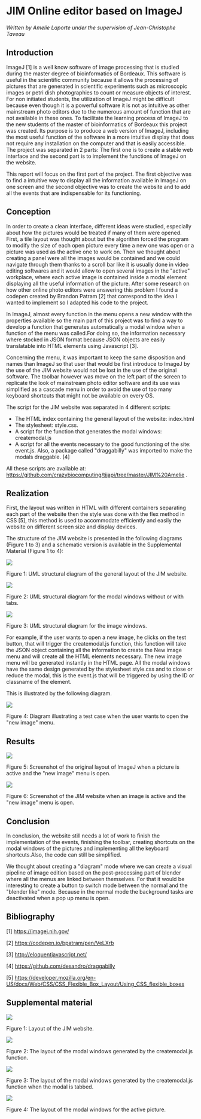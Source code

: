 # JIM Online editor based on ImageJ

*Written by Amelie Laporte under the supervision of Jean-Christophe Taveau*

## Introduction

ImageJ [1] is a well know software of image processing that is studied during the master degree of bioinformatics of Bordeaux. This software is useful in the scientific community because it allows the processing of pictures that are generated in scientific experiments such as microscopic images or petri dish photographies to count or measure objects of interest.
For non initiated students, the utilization of ImageJ might be difficult because even though it is a powerful software it is not as intuitive as other mainstream photo editors due to the numerous amount of function that are not available in these ones.
To facilitate the learning process of ImageJ to the new students of the master of bioinformatics of Bordeaux this project was created. Its purpose is to produce a web version of ImageJ, including the most useful function of the software in a more intuitive display that does not require any installation on the computer and that is easily accessible. 
The project was separated in 2 parts:
The first one is to create a stable web interface and the second part is to implement the functions of ImageJ on the website.

This report will focus on the first part of the project. The first objective was to find a intuitive way to display all the information available in ImageJ on one screen and the second objective was to create the website and to add all the events that are indispensable for its functioning.

## Conception

In order to create a clean interface, different ideas were studied, especially about how the pictures would be treated if many of them were opened. First, a tile layout was thought about but the algorithm forced the program to modify the size of each open picture every time a new one was open or a picture was used as the active one to work on. Then we thought about creating a panel were all the images would be contained and we could navigate through them thanks to a scroll bar like it is usually done in video editing softwares and it would allow to open several images in the "active" workplace, where each active image is contained inside a modal element displaying all the useful information of the picture.
After some research on how other online photo editors were answering this problem I found a codepen created by Brandon Patram [2] that correspond to the idea I wanted to implement so I adapted his code to the project.

In ImageJ, almost every function in the menu opens a new window with the properties available so the main part of this project was to find a way to develop a function that generates automatically a modal window when a function of the menu was called.For doing so, the information necessary where stocked in JSON format because JSON objects are easily translatable into HTML elements using Javascript [3]. 

Concerning the menu, it was important to keep the same disposition and names than ImageJ so that user that would be first introduce to ImageJ by the use of the JIM website would not be lost in the use of the original software. The toolbar however was move on the left part of the screen to replicate the look of mainstream photo editor software and its use was simplified as a cascade menu in order to avoid the use of too many keyboard shortcuts that might not be available on every OS.

The script for the JIM website was separated in 4 different scripts:

- The HTML index containing the general layout of the website: index.html
- The stylesheet: style.css.
- A script for the function that generates the modal windows: createmodal.js
- A script for all the events necessary to the good functioning of the site: event.js.
Also, a package called "draggabilly" was imported to make the modals draggable. [4]

All these scripts are available at: https://github.com/crazybiocomputing/tijapi/tree/master/JIM%20Amelie .


## Realization

First, the layout was written in HTML with different containers separating each part of the website then the style was done with the flex method in CSS [5], this method is used to accommodate efficiently and easily the website on different screen size and display devices.

The structure of the JIM website is presented in the following diagrams (Figure 1 to 3) and a schematic version is available in the Supplemental Material (Figure 1 to 4):

![](UML_layout.png)

Figure 1: UML structural diagram of the general layout of the JIM website.

![](UML_modals.png)

Figure 2: UML structural diagram for the modal windows without or with tabs.

![](UML_modal_image.png)

Figure 3: UML structural diagram for the image windows.

For example, if the user wants to open a new image, he clicks on the test button, that will trigger the createmodal.js function, this function will take the JSON object containing all the information to create the New image menu and will create all the HTML elements necessary. The new image menu will be generated instantly in the HTML page. All the modal windows have the same design generated by the stylesheet style.css and to close or reduce the modal, this is the event.js that will be triggered by using the ID or classname of the element.

This is illustrated by the following diagram.

![](cas_new_image.png)

Figure 4: Diagram illustrating a test case when the user wants to open the "new image" menu.

## Results
![](ImageJ_interface.png)

Figure 5: Screenshot of the original layout of ImageJ when a picture is active and  the "new image" menu is open.

![](JIM_interface.png)

Figure 6: Screenshot of the JIM website when an image is active and the "new image" menu is open.


## Conclusion

In conclusion, the website still needs a lot of work to finish the implementation of the events, finishing the toolbar, creating shortcuts on the modal windows of the pictures and implementing all the keyboard shortcuts.Also, the code can still be simplified.

We thought about creating a "diagram" mode where we can create a visual pipeline of image edition based on the post-processing part of blender where all the menus are linked between themselves. For that it would be interesting to create a button to switch mode between the normal and the "blender like" mode. Because in the normal mode the background tasks are deactivated when a pop up menu is open.


## Bibliography

[1] https://imagej.nih.gov/

[2] https://codepen.io/bpatram/pen/VeLXrb

[3] http://eloquentjavascript.net/

[4] https://github.com/desandro/draggabilly

[5] https://developer.mozilla.org/en-US/docs/Web/CSS/CSS_Flexible_Box_Layout/Using_CSS_flexible_boxes

## Supplemental material

![](layout_jim.png)

Figure 1: Layout of the JIM website.


![](layout_jim_popup.png)

Figure 2: The layout of the modal windows generated by the createmodal.js function.

![](layout_jim_popup_tabs.png)

Figure 3: The layout of the modal windows generated by the createmodal.js function when the modal is tabbed.

![](layout_jim_popup_image.png)

Figure 4: The layout of the modal windows for the active picture.
